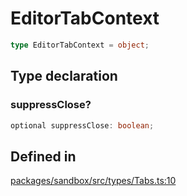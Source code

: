# EditorTabContext

```ts
type EditorTabContext = object;
```

## Type declaration

### suppressClose?

```ts
optional suppressClose: boolean;
```

## Defined in

[packages/sandbox/src/types/Tabs.ts:10](https://github.com/frontendat/karagoz/blob/2ed8a18477b67dcd686f6dbd2423b5cb094dd530/packages/sandbox/src/types/Tabs.ts#L10)
